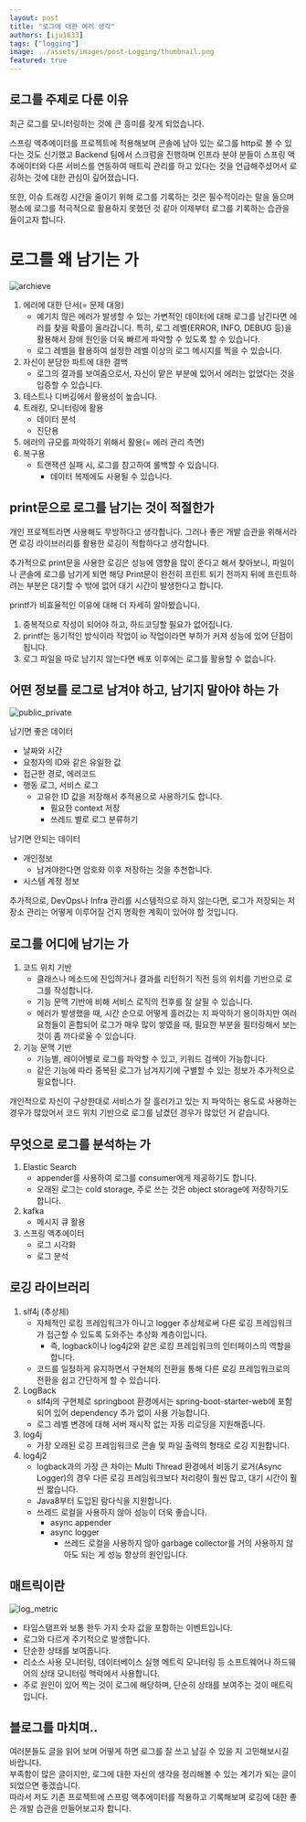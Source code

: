 ```yaml
---
layout: post 
title: "로그에 대한 여러 생각"
authors: [iju1633]
tags: ["logging"]
image: ../assets/images/post-Logging/thumbnail.png
featured: true
---
```


## 로그를 주제로 다룬 이유
최근 로그를 모니터링하는 것에 큰 흥미를 갖게 되었습니다.  

스프링 액추에이터를 프로젝트에 적용해보며 콘솔에 남아 있는 로그를 http로 볼 수 있다는 것도 신기했고 Backend 팀에서 스크럼을 진행하며 인프라 분야 분들이 스프링 액추에이터와 다른 서비스를 연동하여 매트릭 관리를 하고 있다는 것을 언급해주셨어서 로깅하는 것에 대한 관심이 깊어졌습니다.  

또한, 이슈 트래킹 시간을 줄이기 위해 로그를 기록하는 것은 필수적이라는 말을 들으며 평소에 로그를 적극적으로 활용하지 못했던 것 같아 이제부터 로그를 기록하는 습관을 들이고자 합니다.


# 로그를 왜 남기는 가
![archieve](../assets/images/post-Logging/archieve.png)  
1. 에러에 대한 단서(= 문제 대응)
    - 예기치 않은 에러가 발생할 수 있는 가변적인 데이터에 대해 로그를 남긴다면 에러를 찾을 확률이 올라갑니다. 특히, 로그 레벨(ERROR, INFO, DEBUG 등)을 활용해서 장애 원인을 더욱 빠르게 파악할 수 있도록 할 수 있습니다.
    - 로그 레벨을 활용하여 설정한 레벨 이상의 로그 메시지를 찍을 수 있습니다.
2. 자신이 분담한 파트에 대한 결백
    - 로그의 결과를 보여줌으로서, 자신이 맡은 부분에 있어서 에러는 없었다는 것을 입증할 수 있습니다.
3. 테스트나 디버깅에서 활용성이 높습니다.
4. 트래킹, 모니터링에 활용
    - 데이터 분석
    - 진단용
5. 에러의 규모를 파악하기 위해서 활용(= 에러 관리 측면)
6. 복구용
    - 트랜잭션 실패 시, 로그를 참고하여 롤백할 수 있습니다.
        - 데이터 복제에도 사용될 수 있습니다.


## print문으로 로그를 남기는 것이 적절한가
개인 프로젝트라면 사용해도 무방하다고 생각합니다. 그러나 좋은 개발 습관을 위해서라면 로깅 라이브러리를 활용한 로깅이 적합하다고 생각합니다.  

추가적으로 print문을 사용한 로깅은 성능에 영향을 많이 준다고 해서 찾아보니, 파일이나 콘솔에 로그를 남기게 되면 해당 Print문이 완전히 프린트 되기 전까지 뒤에 프린트하려는 부분은 대기할 수 밖에 없어 대기 시간이 발생한다고 합니다.  

printf가 비효율적인 이유에 대해 더 자세히 알아봤습니다.  
1. 중복적으로 작성이 되어야 하고, 하드코딩할 필요가 없어집니다.
2. printf는 동기적인 방식이라 작업이 io 작업이라면 부하가 커져 성능에 있어 단점이 됩니다.
3. 로그 파일을 따로 남기지 않는다면 배포 이후에는 로그를 활용할 수 없습니다.


## 어떤 정보를 로그로 남겨야 하고, 남기지 말아야 하는 가
![public_private](../assets/images/post-Logging/public_private.png)  

남기면 좋은 데이터  
- 날짜와 시간
- 요청자의 ID와 같은 유일한 값
- 접근한 경로, 에러코드
- 행동 로그, 서비스 로그
    - 고유한 ID 값을 저장해서 추적용으로 사용하기도 합니다.
        - 필요한 context 저장
        - 쓰레드 별로 로그 분류하기

남기면 안되는 데이터  
- 개인정보
  - 남겨야한다면 암호화 이후 저장하는 것을 추천합니다.
- 시스템 계정 정보

추가적으로, DevOps나 Infra 관리를 시스템적으로 하지 않는다면, 로그가 저장되는 저장소 관리는 어떻게 이루어질 건지 명확한 계획이 있어야 할 것입니다.


## 로그를 어디에 남기는 가
1. 코드 위치 기반
    - 클래스나 메소드에 진입하거나 결과를 리턴하기 직전 등의 위치를 기반으로 로그를 작성합니다.
    - 기능 문맥 기반에 비해 서비스 로직의 전후를 잘 살필 수 있습니다.
    - 에러가 발생했을 때, 시간 순으로 어떻게 흘러갔는 지 파악하기 용이하지만 여러 요청들이 혼합되어 로그가 매우 많이 쌓였을 때, 필요한 부분을 필터링해서 보는 것이 좀 까다로울 수 있습니다.
2. 기능 문맥 기반
    - 기능별, 레이어별로 로그를 파악할 수 있고, 키워드 검색이 가능합니다.
    - 같은 기능에 따라 중복된 로그가 남겨지기에 구별할 수 있는 정보가 추가적으로 필요합니다.  

개인적으로 자신이 구상한대로 서비스가 잘 흘러가고 있는 지 파악하는 용도로 사용하는 경우가 많았어서 코드 위치 기반으로 로그를 남겼던 경우가 많았던 거 같습니다.


## 무엇으로 로그를 분석하는 가
1. Elastic Search
    - appender를 사용하여 로그를 consumer에게 제공하기도 합니다.
    - 오래된 로그는 cold storage, 주로 쓰는 것은 object storage에 저장하기도 합니다.
2. kafka
    - 메시지 큐 활용
3. 스프링 액추에이터
    - 로그 시각화
    - 로그 분석


## 로깅 라이브러리
1. slf4j (추상체)
    - 자체적인 로킹 프레임워크가 아니고 logger 추상체로써 다른 로깅 프레임워크가 접근할 수 있도록 도와주는 추상화 계층이입니다.
      - 즉, logback이나 log4j2와 같은 로킹 프레임워크의 인터페이스의 역할을 합니다.
    - 코드를 일정하게 유지하면서 구현체의 전환을 통해 다른 로깅 프레임워크로의 전환을 쉽고 간단하게 할 수 있습니다.
2. LogBack
    - slf4j의 구현체로 springboot 환경에서는 spring-boot-starter-web에 포함되어 있어 dependency 추가 없이 사용 가능합니다.
    - 로그 레벨 변경에 대해 서버 재시작 없는 자동 리로딩을 지원해줍니다.
3. log4j
    - 가장 오래된 로깅 프레임워크로 콘솔 및 파일 출력의 형태로 로깅 지원합니다.
4. log4j2
    - logback과의 가장 큰 차이는 Multi Thread 환경에서 비동기 로거(Async Logger)의 경우 다른 로깅 프레임워크보다 처리량이 훨씬 많고, 대기 시간이 훨씬 짧습니다.
    - Java8부터 도입된 람다식을 지원합니다.
    - 쓰레드 로컬을 사용하지 않아 성능이 더욱 좋습니다.
        - async appender
        - async logger
            - 쓰레드 로컬을 사용하지 않아 garbage collector를 거의 사용하지 않아도 되는 게 성능 향상의 원인입니다.


## 매트릭이란
![log_metric](../assets/images/post-Logging/log_metric.png)  
- 타임스탬프와 보통 한두 가지 숫자 값을 포함하는 이벤트입니다.
- 로그와 다르게 주기적으로 발생합니다.
- 단순한 상태를 보여줍니다.
- 리소스 사용 모니터링, 데이터베이스 실행 메트릭 모니터링 등 소프트웨어나 하드웨어의 상태 모니터링 맥락에서 사용합니다.
- 주로 원인이 있어 찍는 것이 로그에 해당하며, 단순히 상태를 보여주는 것이 매트릭입니다.


## 블로그를 마치며..
여러분들도 글을 읽어 보며 어떻게 하면 로그를 잘 쓰고 남길 수 있을 지 고민해보시길 바랍니다.  
부족함이 많은 글이지만, 로그에 대한 자신의 생각을 정리해볼 수 있는 계기가 되는 글이 되었으면 좋겠습니다.  
따라서 저도 기존 프로젝트에 스프링 액추에이터를 적용하고 기록해보며 로깅에 대한 좋은 개발 습관을 만들어보고자 합니다.